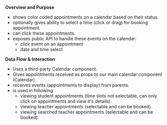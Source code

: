 **Overview and Purpose**

- shows color coded appointments on a calendar based on their status.
- optionally gives ability to select a time (click or drag) for booking appointment.
- can click these appointments.
- exposes public API to handle these events on the calendar:
  - click event on an appointment
  - date and time select

**Data Flow & Interaction**

- Uses a third-party Calendar component.
- Gives appointments received as props to our main calendar component (Calendar)
- receives events (appointments to display) from parents.
- is used in following:
  - viewing student appointments (time slots not selectable, can only click on appointments and view it's details).
  - viewing teacher appointments (selectable and can be booked).
  - viewing searched teacher appointments (selectable and can be booked).
